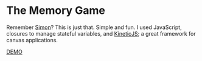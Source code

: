 # The Memory Game

Remember [Simon](https://en.wikipedia.org/wiki/Simon_(game))? This is just that.  Simple and fun.  I used JavaScript, closures to manage stateful variables, and [KineticJS](https://github.com/ericdrowell/KineticJS); a great framework for canvas applications.

[DEMO](http://mykisscool.github.io/memory-game/)